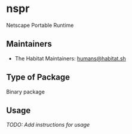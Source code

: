 # nspr

Netscape Portable Runtime

## Maintainers

* The Habitat Maintainers: <humans@habitat.sh>

## Type of Package

Binary package

## Usage

*TODO: Add instructions for usage*
